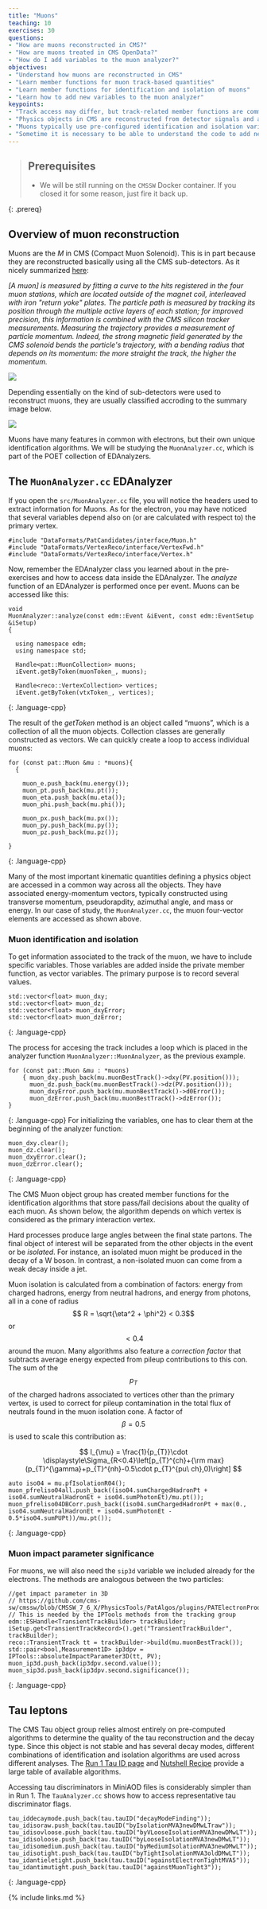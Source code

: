 ```yaml
---
title: "Muons"
teaching: 10
exercises: 30
questions:
- "How are muons reconstructed in CMS?"
- "How are muons treated in CMS OpenData?"
- "How do I add variables to the muon analyzer?"
objectives:
- "Understand how muons are reconstructed in CMS"
- "Learn member functions for muon track-based quantities"
- "Learn member functions for identification and isolation of muons"
- "Learn how to add new variables to the muon analyzer"
keypoints:
- "Track access may differ, but track-related member functions are common across objects."
- "Physics objects in CMS are reconstructed from detector signals and are never 100% certain!"
- "Muons typically use pre-configured identification and isolation variable member functions."
- "Sometime it is necessary to be able to understand the code to add new variables"
---
```


> ## Prerequisites
>
> * We will be still running on the `CMSSW` Docker container.  If you closed it for some reason, just fire it back up.
>
{: .prereq}

## Overview of muon reconstruction

Muons are the *M* in CMS (Compact Muon Solenoid).  This is in part because they are reconstructed basically using all the CMS sub-detectors.  As it nicely summarized [here](https://cms.cern/detector/detecting-muons):

*[A muon] is measured by fitting a curve to the hits registered in the four muon stations, which are located outside of the magnet coil, interleaved with iron "return yoke" plates. The particle path is measured by tracking its position through the multiple active layers of each station; for improved precision, this information is combined with the CMS silicon tracker measurements. Measuring the trajectory provides a measurement of particle momentum. Indeed, the strong magnetic field generated by the CMS solenoid bends the particle's trajectory, with a bending radius that depends on its momentum: the more straight the track, the higher the momentum.*

![](https://cms.cern/sites/default/files/inline-images/MuStations.gif)

Depending essentially on the kind of sub-detectors were used to reconstruct muons, they are usually classified accroding to the summary image below.

![](https://twiki.cern.ch/twiki/pub/CMSPublic/WorkBookMuonAnalysis/muonreco.png)


Muons have many features in common with electrons, but their own unique identification algorithms. We will be studying the `MuonAnalyzer.cc`, which is part of the POET collection of EDAnalyzers.

<!-- This link is not available publicly yet
CMS TWiki references:
 * Muons: [SWGuide Muon ID](https://twiki.cern.ch/twiki/bin/viewauth/CMS/SWGuideMuonIdRun2#Baseline_muon_selections_for_Run)
-->

## The `MuonAnalyzer.cc` EDAnalyzer

If you open the `src/MuonAnalyzer.cc` file, you will notice the headers used to extract information for Muons.  As for the electron, you may have noticed that several variables depend also on (or are calculated with respect to) the primary vertex.

~~~
#include "DataFormats/PatCandidates/interface/Muon.h"
#include "DataFormats/VertexReco/interface/VertexFwd.h"
#include "DataFormats/VertexReco/interface/Vertex.h"
~~~

Now, remember the EDAnalyzer class you learned about in the pre-exercises and how to access data inside the EDAnalyzer. The *analyze* function of an EDAnalyzer is performed once per event. Muons can be accessed like this:

~~~
void
MuonAnalyzer::analyze(const edm::Event &iEvent, const edm::EventSetup &iSetup)
{

  using namespace edm;
  using namespace std;

  Handle<pat::MuonCollection> muons;
  iEvent.getByToken(muonToken_, muons);

  Handle<reco::VertexCollection> vertices;
  iEvent.getByToken(vtxToken_, vertices);
~~~
{: .language-cpp}

The result of the *getToken* method is an object called “muons”, which is a collection of all the muon objects. Collection classes are generally constructed as vectors. We can quickly create a loop to access individual muons:

~~~
for (const pat::Muon &mu : *muons){
  {

    muon_e.push_back(mu.energy());
    muon_pt.push_back(mu.pt());
    muon_eta.push_back(mu.eta());
    muon_phi.push_back(mu.phi());

    muon_px.push_back(mu.px());
    muon_py.push_back(mu.py());
    muon_pz.push_back(mu.pz());

}
~~~
{: .language-cpp}

Many of the most important kinematic quantities defining a physics object are accessed in a common way across all the objects. They have associated energy-momentum vectors, typically constructed using transverse momentum, pseudorapdity, azimuthal angle, and mass or energy. In our case of study, the `MuonAnalyzer.cc`, the muon four-vector elements are accessed as shown above. 


### Muon identification and isolation

To get information associated to the track of the muon, we have to include specific variables. Those variables are added inside the private member function, as vector variables. The primary purpose is to record several values.
~~~
std::vector<float> muon_dxy;
std::vector<float> muon_dz;
std::vector<float> muon_dxyError;
std::vector<float> muon_dzError;
~~~
{: .language-cpp}

The process for accesing the track includes a loop which is placed in the analyzer function `MuonAnalyzer::MuonAnalyzer`, as the previous example.
~~~
for (const pat::Muon &mu : *muons)
    { muon_dxy.push_back(mu.muonBestTrack()->dxy(PV.position()));
      muon_dz.push_back(mu.muonBestTrack()->dz(PV.position()));
      muon_dxyError.push_back(mu.muonBestTrack()->d0Error());
      muon_dzError.push_back(mu.muonBestTrack()->dzError());
}
~~~
{: .language-cpp}
For initializing the variables, one has to clear them at the beginning of the analyzer function:
~~~
muon_dxy.clear();
muon_dz.clear();
muon_dxyError.clear();
muon_dzError.clear();
~~~
{: .language-cpp}

The CMS Muon object group has created member functions for the identification algorithms that
store pass/fail decisions about the quality of each muon. As shown below, the algorithm depends
on which vertex is considered as the primary interaction vertex.

Hard processes produce large angles between the final state partons. The final object of interest will be separated from
the other objects in the event or be *isolated*. For instance, an isolated muon might be produced in the decay of a W boson.
In contrast, a non-isolated muon can come from a weak decay inside a jet.

Muon isolation is calculated from a combination of factors: energy from charged hadrons, energy from
neutral hadrons, and energy from photons, all in a cone of radius $$ R = \sqrt{\eta^2 + \phi^2} < 0.3$$ or $$<0.4$$ around
the muon. Many algorithms also feature a *correction factor* that subtracts average energy expected
from pileup contributions to this con. The sum of the $$p_{T}$$ of the charged hadrons associated to vertices other
than the primary vertex, is used to correct for pileup contamination in the total flux of neutrals found in the muon isolation cone. 
A factor of $$\beta = 0.5$$ is used to scale this contribution as: 

$$
I_{\mu} = \frac{1}{p_{T}}\cdot \displaystyle\Sigma_{R<0.4}\left[p_{T}^{ch}+{\rm max}(p_{T}^{\gamma}+p_{T}^{nh}-0.5\cdot p_{T}^{pu\ ch},0)\right]
$$

~~~
auto iso04 = mu.pfIsolationR04();
muon_pfreliso04all.push_back((iso04.sumChargedHadronPt + iso04.sumNeutralHadronEt + iso04.sumPhotonEt)/mu.pt());
muon_pfreliso04DBCorr.push_back((iso04.sumChargedHadronPt + max(0., iso04.sumNeutralHadronEt + iso04.sumPhotonEt - 0.5*iso04.sumPUPt))/mu.pt());
~~~
{: .language-cpp}

### Muon impact parameter significance

For muons, we will also need the `sip3d` variable we included already for the electrons. The methods are analogous between the two particles:

~~~
//get impact parameter in 3D
// https://github.com/cms-sw/cmssw/blob/CMSSW_7_6_X/PhysicsTools/PatAlgos/plugins/PATElectronProducer.cc
// This is needed by the IPTools methods from the tracking group
edm::ESHandle<TransientTrackBuilder> trackBuilder;
iSetup.get<TransientTrackRecord>().get("TransientTrackBuilder", trackBuilder);
reco::TransientTrack tt = trackBuilder->build(mu.muonBestTrack());
std::pair<bool,Measurement1D> ip3dpv = IPTools::absoluteImpactParameter3D(tt, PV);
muon_ip3d.push_back(ip3dpv.second.value());
muon_sip3d.push_back(ip3dpv.second.significance());
~~~
{: .language-cpp}

## Tau leptons

The CMS Tau object group relies almost entirely on pre-computed algorithms to determine the
quality of the tau reconstruction and the decay type. Since this object is not stable and has
several decay modes, different combinations of identification and isolation algorithms are
used across different analyses. The [Run 1 Tau ID page](https://twiki.cern.ch/twiki/bin/view/CMSPublic/WorkBookPFTauTagging#Legacy_Tau_ID_Run_I) and [Nutshell Recipe](https://twiki.cern.ch/twiki/bin/view/CMSPublic/NutShellRecipeFor5312AndNewer) provide a large table of available algorithms.

Accessing tau discriminators in MiniAOD files is considerably simpler than in Run 1. The `TauAnalyzer.cc`
shows how to access representative tau discriminator flags.

~~~
tau_iddecaymode.push_back(tau.tauID("decayModeFinding"));
tau_idisoraw.push_back(tau.tauID("byIsolationMVA3newDMwLTraw"));
tau_idisovloose.push_back(tau.tauID("byVLooseIsolationMVA3newDMwLT"));
tau_idisoloose.push_back(tau.tauID("byLooseIsolationMVA3newDMwLT")); 
tau_idisomedium.push_back(tau.tauID("byMediumIsolationMVA3newDMwLT"));
tau_idisotight.push_back(tau.tauID("byTightIsolationMVA3oldDMwLT"));
tau_idantieletight.push_back(tau.tauID("againstElectronTightMVA5"));
tau_idantimutight.push_back(tau.tauID("againstMuonTight3"));
~~~
{: .language-cpp}

{% include links.md %}
